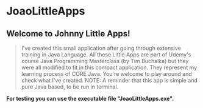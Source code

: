 # JoaoLittleApps

## Welcome to Johnny Little Apps!
>I've created this small application after going through extensive training in Java Language.
>All these Little Apps are part of Udemy's course Java Programming Masterclass (by Tim Buchalka)
>but they were all modified to fit in this compact application. They represent my learning process
>of CORE Java. You're welcome to play around and check what I've created. 
>NOTE: A reminder that this app is simple and pure Java based, to be run in terminal.

**For testing you can use the executable file "JoaoLittleApps.exe".**
